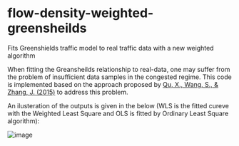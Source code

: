 # flow-density-weighted-greensheilds
Fits Greenshields traffic model to real traffic data with a new weighted algorithm


When fitting the Greansheilds relationship to real-data, one may suffer from the problem of insufficient data samples in the congested regime. 
This code is implemented based on the approach proposed by [Qu, X., Wang, S., & Zhang, J. (2015)](https://www.sciencedirect.com/science/article/abs/pii/S0191261515000041.) to address this problem. 

An ilusteration of the outputs is given in the below (WLS is the fitted cureve with the Weighted Least Square and OLS is fitted by Ordinary Least Square algorithm):

![image](https://user-images.githubusercontent.com/112522995/187576849-24a5e19e-2c2c-4aa3-8090-252cd16c85f7.png)
